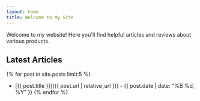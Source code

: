 ```yaml
---
layout: home
title: Welcome to My Site
---
```


Welcome to my website! Here you'll find helpful articles and reviews about various products.

## Latest Articles

{% for post in site.posts limit:5 %}
* [{{ post.title }}]({{ post.url | relative_url }}) - {{ post.date | date: "%B %d, %Y" }}
{% endfor %}

